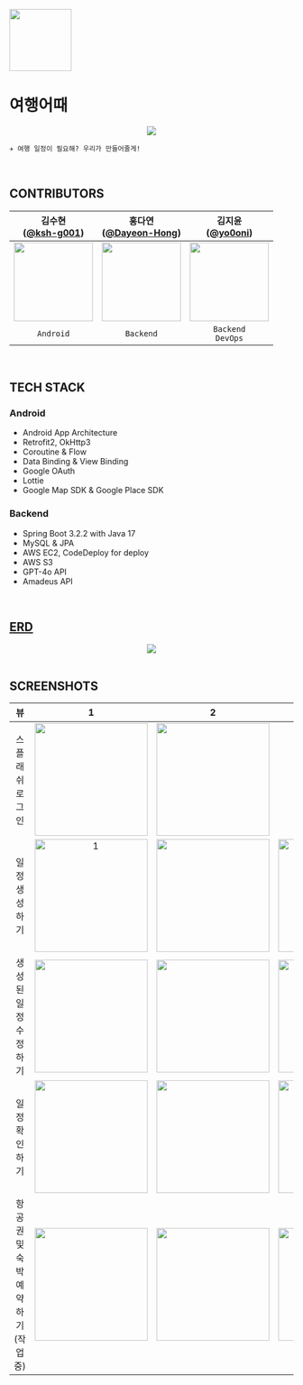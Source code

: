 <p align="left"><img src="https://github.com/tukcomCD2024/ISP/assets/77226122/e6c1dec3-8203-4f64-8981-d4e7ee14ed56" height=110></p>


# 여행어때
<p align="center"><img src="https://github.com/tukcomCD2024/ISP/assets/77226122/5bc49674-fbb5-40dd-a9df-3c21d43bd1a9"></p>

```
✈️ 여행 일정이 필요해? 우리가 만들어줄게!
```
<br>

## CONTRIBUTORS
|                                   김수현<br/>([@ksh-g001](https://github.com/ksh-g001))                                    |                                      홍다연<br/>([@Dayeon-Hong](https://github.com/Dayon-Hong))                                       |                                  김지윤<br/>([@yo0oni](https://github.com/yo0oni))                                   | 
|:---------------------------------------------------------------------------------------------------------------------------:|:---------------------------------------------------------------------------------------------------------------------------:|:---------------------------------------------------------------------------------------------------------------------------:|
| <img width="140px" src="https://github.com/tukcomCD2024/ISP/assets/77226122/36bdcdb0-c88f-463d-acb2-abd8db0a0cb0"/> | <img width="140px" src="https://github.com/tukcomCD2024/ISP/assets/77226122/c1598761-04b5-4a68-84e4-91be2cceb058"/> | <img width="140px" src="https://github.com/tukcomCD2024/ISP/assets/77226122/a4da7789-2497-42dc-969a-a8af2cb0795c"/>
|                                                      `Android`                                                      |                                                         `Backend`                                                          |                                          `Backend`<br/>`DevOps`                                           |  
<br>

## TECH STACK
### Android
- Android App Architecture
- Retrofit2, OkHttp3
- Coroutine & Flow
- Data Binding & View Binding
- Google OAuth
- Lottie
- Google Map SDK & Google Place SDK

### Backend
- Spring Boot 3.2.2 with Java 17
- MySQL & JPA
- AWS EC2, CodeDeploy for deploy
- AWS S3
- GPT-4o API
- Amadeus API

<br>

## [ERD](https://dbdiagram.io/d/HowAboutTrip-6634f0ee5b24a634d071a4d7)
<p align="center"><img src="https://github.com/tukcomCD2024/ISP/assets/95288297/6eb6e6a6-7fde-413e-adfd-3df8f934214d"/>



<br>
<br>

## SCREENSHOTS
|       뷰       |                                                              1                                                              |                                                              2                                                              |                                                              3                                                              |                                                              4                                                              |
|:-------------:|:---------------------------------------------------------------------------------------------------------------------------:|:---------------------------------------------------------------------------------------------------------------------------:|:---------------------------------------------------------------------------------------------------------------------------:|:---------------------------------------------------------------------------------------------------------------------------:|
| 스플래쉬 <br> 로그인 | <img width="200px" src="https://github.com/tukcomCD2024/ISP/assets/77226122/bb69c970-f0b1-4eff-9a5b-4b2c7cf4d523"/> | <img width="200px" src="https://github.com/tukcomCD2024/ISP/assets/77226122/6423f85b-7e55-4294-ba14-0e037d9947db"/> |                                                                                                                             |                                                                                                                             |
| 일정 <br> 생성하기 | <img width="200px" alt="1" src="https://github.com/tukcomCD2024/ISP/assets/77226122/9e0705c2-e684-4ba9-9349-3d6ff0ab7840"> | <img width="200px" src="https://github.com/tukcomCD2024/ISP/assets/77226122/987838e3-bd5f-4e22-8797-6259c215670c"/> | <img width="200px" src="https://github.com/tukcomCD2024/ISP/assets/77226122/b488edce-4cc3-4923-97af-fe82b5c3c879"/> | <img width="200px" src="https://github.com/tukcomCD2024/ISP/assets/77226122/0e5579ec-b00f-4ea1-a8ee-8382aa43ad33"/> |
|   생성된 <br> 일정 <br> 수정하기   | <img width="200px" src="https://github.com/tukcomCD2024/ISP/assets/77226122/2d208aab-992b-4704-9223-0799bd9e8c0e"/> |  <img width="200px" src="https://github.com/tukcomCD2024/ISP/assets/77226122/034fde00-856c-4631-8ca0-646354721e08"/> |<img width="200px" src="https://github.com/tukcomCD2024/ISP/assets/77226122/86edd31c-c7a3-430d-84ca-34a37f5eb393"/> | <img width="200px" src="https://github.com/tukcomCD2024/ISP/assets/77226122/6e7d3b1c-7356-4d53-8462-c8ae74d57fc5"/> |
|   일정 <br> 확인하기   | <img width="200px" src="https://github.com/user-attachments/assets/21c3f861-e2f4-4b34-aa21-927fa76bc15f"/> | <img width="200px" src="https://github.com/tukcomCD2024/ISP/assets/77226122/0a9d9d5e-e500-4081-b9a1-7b174e5744c4"/> | <img width="200px" src="https://github.com/tukcomCD2024/ISP/assets/77226122/47d657d6-1c2e-43fe-a92c-3f4f87d65525"/> |  |
|   항공권 <br> 및 숙박 <br> 예약하기 <br> (작업 중)   | <img width="200px" src="https://github.com/tukcomCD2024/ISP/assets/77226122/25ca3558-f638-4c0d-b928-56022669dd39"/> | <img width="200px" src="https://github.com/tukcomCD2024/ISP/assets/77226122/9c67b352-90b8-441a-a2e7-ed45c0c75d5e"/> | <img width="200px" src="https://github.com/tukcomCD2024/ISP/assets/77226122/99fe66b6-9698-432f-ae0c-e79d31309872"/> |  |


<br>
